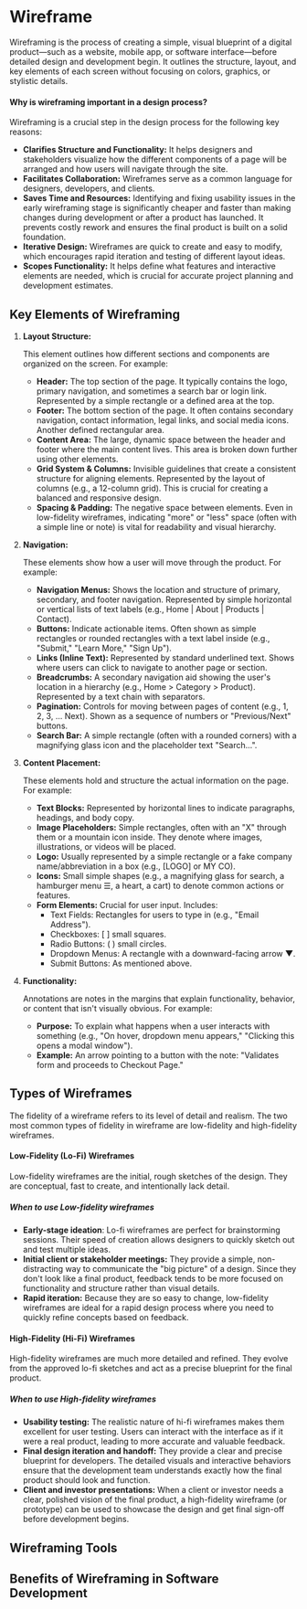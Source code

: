 # Wireframe
Wireframing is the process of creating a simple, visual blueprint of a digital product—such as a website, mobile app, or software interface—before detailed design and development begin. It outlines the structure, layout, and key elements of each screen without focusing on colors, graphics, or stylistic details.

#### Why is wireframing important in a design process?
Wireframing is a crucial step in the design process for the following key reasons: 
  - **Clarifies Structure and Functionality:** It helps designers and stakeholders visualize how the different components of a page will be arranged and how users will navigate through the site.
  - **Facilitates Collaboration:** Wireframes serve as a common language for designers, developers, and clients.
  - **Saves Time and Resources:** Identifying and fixing usability issues in the early wireframing stage is significantly cheaper and faster than making changes during development or after a product has launched. It prevents costly rework and ensures the final product is built on a solid foundation.
  - **Iterative Design:**  Wireframes are quick to create and easy to modify, which encourages rapid iteration and testing of different layout ideas.
  - **Scopes Functionality:** It helps define what features and interactive elements are needed, which is crucial for accurate project planning and development estimates.

## Key Elements of Wireframing
1. **Layout Structure:**

   This element outlines how different sections and components are organized on the screen. For example:
   
    - **Header:** The top section of the page. It typically contains the logo, primary navigation, and sometimes a search bar or login link. Represented by a simple rectangle or a defined area at the top.
    - **Footer:** The bottom section of the page. It often contains secondary navigation, contact information, legal links, and social media icons. Another defined rectangular area.
    - **Content Area:** The large, dynamic space between the header and footer where the main content lives. This area is broken down further using other elements.
    - **Grid System & Columns:** Invisible guidelines that create a consistent structure for aligning elements. Represented by the layout of columns (e.g., a 12-column grid). This is crucial for creating a balanced and responsive design.
    - **Spacing & Padding:** The negative space between elements. Even in low-fidelity wireframes, indicating "more" or "less" space (often with a simple line or note) is vital for readability and visual hierarchy.
  
2. **Navigation:**

   These elements show how a user will move through the product. For example:
   
    - **Navigation Menus:** Shows the location and structure of primary, secondary, and footer navigation. Represented by simple horizontal or vertical lists of text labels (e.g., Home | About | Products | Contact).
    - **Buttons:** Indicate actionable items. Often shown as simple rectangles or rounded rectangles with a text label inside (e.g., "Submit," "Learn More," "Sign Up").
    - **Links (Inline Text):** Represented by standard underlined text. Shows where users can click to navigate to another page or section.
    - **Breadcrumbs:** A secondary navigation aid showing the user's location in a hierarchy (e.g., Home > Category > Product). Represented by a text chain with separators.
    - **Pagination:** Controls for moving between pages of content (e.g., 1, 2, 3, ... Next). Shown as a sequence of numbers or "Previous/Next" buttons.
    - **Search Bar:** A simple rectangle (often with a rounded corners) with a magnifying glass icon and the placeholder text "Search...".
  
  3. **Content Placement:**

     These elements hold and structure the actual information on the page. For example:
   
     - **Text Blocks:** Represented by horizontal lines to indicate paragraphs, headings, and body copy.
     - **Image Placeholders:** Simple rectangles, often with an "X" through them or a mountain icon inside. They denote where images, illustrations, or videos will be placed.
     - **Logo:** Usually represented by a simple rectangle or a fake company name/abbreviation in a box (e.g., [LOGO] or MY CO).
     - **Icons:** Small simple shapes (e.g., a magnifying glass for search, a hamburger menu ☰, a heart, a cart) to denote common actions or features.
     - **Form Elements:** Crucial for user input. Includes:
       - Text Fields: Rectangles for users to type in (e.g., "Email Address").
       - Checkboxes: [ ] small squares.
       - Radio Buttons: ( ) small circles.
       - Dropdown Menus: A rectangle with a downward-facing arrow ▼.
       - Submit Buttons: As mentioned above.
         
  3. **Functionality:**

      Annotations are notes in the margins that explain functionality, behavior, or content that isn't visually obvious. For example:
   
     - **Purpose:** To explain what happens when a user interacts with something (e.g., "On hover, dropdown menu appears," "Clicking this opens a modal window").
     - **Example:** An arrow pointing to a button with the note: "Validates form and proceeds to Checkout Page."
       
## Types of Wireframes
The fidelity of a wireframe refers to its level of detail and realism. The two most common types of fidelity in wireframe are low-fidelity and high-fidelity wireframes.
#### Low-Fidelity (Lo-Fi) Wireframes
Low-fidelity wireframes are the initial, rough sketches of the design. They are conceptual, fast to create, and intentionally lack detail. 
##### When to use Low-fidelity wireframes 
 - **Early-stage ideation**: Lo-fi wireframes are perfect for brainstorming sessions. Their speed of creation allows designers to quickly sketch out and test multiple ideas.
 - **Initial client or stakeholder meetings:** They provide a simple, non-distracting way to communicate the "big picture" of a design. Since they don't look like a final product, feedback tends to be more focused on functionality and structure rather than visual details.
 - **Rapid iteration:** Because they are so easy to change, low-fidelity wireframes are ideal for a rapid design process where you need to quickly refine concepts based on feedback.
#### High-Fidelity (Hi-Fi) Wireframes
High-fidelity wireframes are much more detailed and refined. They evolve from the approved lo-fi sketches and act as a precise blueprint for the final product. 
##### When to use High-fidelity wireframes  
 - **Usability testing:** The realistic nature of hi-fi wireframes makes them excellent for user testing. Users can interact with the interface as if it were a real product, leading to more accurate and valuable feedback.
 - **Final design iteration and handoff:** They provide a clear and precise blueprint for developers. The detailed visuals and interactive behaviors ensure that the development team understands exactly how the final product should look and function.
 - **Client and investor presentations:** When a client or investor needs a clear, polished vision of the final product, a high-fidelity wireframe (or prototype) can be used to showcase the design and get final sign-off before development begins.
   
## Wireframing Tools

## Benefits of Wireframing in Software Development
